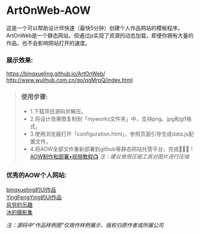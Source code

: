 # ArtOnWeb-AOW

这是一个可以帮助设计师快速（最快5分钟）创建个人作品网站的模板程序。ArtOnWeb是一个静态网站，但通过js实现了资源的动态加载，即便你拥有大量的作品，也不会影响网站打开的速度。

### 展示效果:  
https://bingxueling.github.io/ArtOnWeb/  
http://www.wulihub.com.cn/go/qgMrpQ/index.html  

> ### 使用步骤:  
> * 1.下载项目源码并解压。
> * 2.将设计效果图复制到「myworks文件夹」中，支持png、jpg和gif格式。
> * 3.使用浏览器打开「configuration.html」，参照页面引导生成data.js配置文件。
> * 4.将AOW全部文件重新部署到github等静态网站托管平台，完成👏👏👏！
> [AOW制作和部署•视频教程📺](https://mp.weixin.qq.com/s?__biz=MzU2MzA3Mjg3Ng==&mid=2247483942&idx=1&sn=53bb994ff010e611a16b14e59ae79b61&chksm=fc5e9825cb29113318effeea05af8238560301db28c575b8590de7087e0ecf3f3f1b16894390&token=1299134327&lang=zh_CN#rd)
> _注：建议使用压缩工具对图片进行压缩_

### 优秀的AOW个人网站:  
[bingxueling的UI作品](http://www.wulihub.com.cn/go/QoBGXW/index.html)  
[YingFengYing的UI作品](http://www.wulihub.com.cn/go/J6e58Q/index.html)  
[风穷的乐趣](http://www.wulihub.com.cn/go/JMBdEq/index.html)  
[冰的摄影集](http://www.wulihub.com.cn/go/QKjOZW/index.html)  

_注：源码中"作品样例图"仅用作样例展示，版权归原作者或所属公司_
